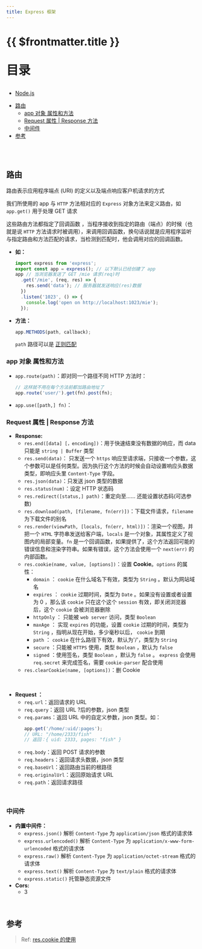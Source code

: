 ```yaml
---
title: Express 框架
---
```


# {{ $frontmatter.title }}

<p style="font-size: 32px; font-weight: bold;">目录</p>

<!-- @import "[TOC]" {cmd="toc" depthFrom=2 depthTo=5 orderedList=false} -->

- [Node.js](Node.js.md)

<!-- code_chunk_output -->

- [路由](#路由)
  - [app 对象 属性和方法](#app-对象-属性和方法)
  - [Request 属性 | Response 方法](#request-属性-response-方法)
  - [中间件](#中间件)
- [参考](#参考)

<!-- /code_chunk_output -->

<br>
&emsp;
 
## 路由

路由表示应用程序端点 (URI) 的定义以及端点响应客户机请求的方式

我们所使用的 app 与 `HTTP` 方法相对应的 `Express` 对象方法来定义路由，如 `app.get()` 用于处理 GET 请求

这些路由方法都指定了回调函数 ，当程序接收到指定的路由（端点）的时候（也就是说 `HTTP` 方法请求时被调用），来调用回调函数，换句话说就是应用程序监听与指定路由和方法匹配的请求，当检测到匹配时，他会调用对应的回调函数。

- **如：**
  ```ts {.line-numbers}
  import express from 'express';
  export const app = express(); // 以下默认已经创建了 app
  app // 当浏览器发送了 GET /mie 请求(req)时
    .get('/mie', (req, res) => {
      res.send('data'); // 服务器就发送响应(res)数据
    })
    .listen('1023', () => {
      console.log('open on http://localhost:1023/mie');
    });
  ```
- **方法：**
  ```ts {.line-numbers}
  app.METHODS(path, callback);
  ```
  `path` 路径可以是 [正则匹配](https://www.npmjs.com/package/path-to-regexp)

### app 对象 属性和方法

- `app.route(path)`：即对同一个路径不同 HTTP 方法时：
  ```ts {.line-numbers}
  // 这样就不用在每个方法前都加路由地址了
  app.route('user/').get(fn).post(fn);
  ```
- `app.use([path,] fn)`：

### Request 属性 | Response 方法

- **Response:**
  - `res.end([data] [，encoding])`：用于快速结束没有数据的响应，而 data 只能是 `string | Buffer` 类型
  - `res.send(data)`： 只发送一个 `https` 响应至请求端，只接收一个参数，这个参数可以是任何类型。因为执行这个方法的时候会自动设置响应头数据类型，即响应头里 `Content-Type` 字段。
  - `res.json(data)`：只发送 json 类型的数据
  - `res.status(num)`：设定 HTTP 状态码
  - `res.redirect([status,] path)`：重定向至...... 还能设置状态码(可选参数)
  - `res.download(path, [filename, fn(err)])`：下载文件请求，`filename` 为下载文件的别名
  - `res.render(viewPath, [locals, fn(err, html)])`：渲染一个视图，并把一个 `HTML` 字符串发送给客户端，`locals` 是一个对象，其属性定义了视图内的局部变量。`fn` 是一个回调函数，如果提供了，这个方法返回可能的错误信息和渲染字符串。如果有错误，这个方法会使用一个 `next(err)` 的内部函数。
  - `res.cookie(name, value, [options])`：设置 **Cookie**。`options` 的属性：
    - `domain` ： `cookie` 在什么域名下有效，类型为 `String` 。默认为网站域名
    - `expires` ： `cookie` 过期时间，类型为 `Date` 。如果没有设置或者设置为 0 ，那么该 `cookie` 只在这个这个 `session` 有效，即关闭浏览器后，这个 `cookie` 会被浏览器删除
    - `httpOnly` ： 只能被 `web server` 访问，类型 `Boolean`
    - `maxAge` ： 实现 `expires` 的功能，设置 `cookie` 过期的时间，类型为 `String` ，指明从现在开始，多少毫秒以后， `cookie` 到期
    - `path` ： `cookie` 在什么路径下有效，默认为'/'，类型为 `String`
    - `secure` ：只能被 `HTTPS` 使用，类型 `Boolean` ，默认为 `false`
    - `signed` ：使用签名，类型 `Boolean` ，默认为 `false` 。 `express` 会使用 `req.secret` 来完成签名，需要 `cookie-parser` 配合使用
  - `res.clearCookie(name, [options])`：删 Cookie

<br>

- **Request ：**
  - `req.url`：返回请求的 URL
  - `req.query`：返回 URL ?后的参数，json 类型
  - `req.params`：返回 URL 中的自定义参数，json 类型。如：
    ```ts {.line-numbers}
    app.get('/home/:uid/:pages');
    // URL: "/home/2333/fish"
    // 返回：{ uid: 2333, pages: "fish" }
    ```
  - `req.body`：返回 POST 请求的参数
  - `req.headers`：返回请求头数据，json 类型
  - `req.baseUrl`：返回路由当前的根路径
  - `req.originalUrl`：返回原始请求 URL
  - `req.path`：返回请求路径

<br>

### 中间件

- **内置中间件：**
  - `express.json()` 解析 `Content-Type` 为 `application/json` 格式的请求体
  - `express.urlencoded()` 解析 `Content-Type` 为 `application/x-www-form-urlencoded` 格式的请求体
  - `express.raw()` 解析 `Content-Type` 为 `application/octet-stream` 格式的请求体
  - `express.text()` 解析 `Content-Type` 为 `text/plain` 格式的请求体
  - `express.static()` 托管静态资源文件
- **Cors:**
  - 3

<br>

## 参考

> Ref: [res.cookie 的使用](https://segmentfault.com/a/1190000004139342)
